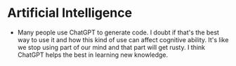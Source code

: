 # Artificial Intelligence

- Many people use ChatGPT to generate code. I doubt if that's the best way to use it and how this kind of use can affect cognitive ability. It's like we stop using part of our mind and that part will get rusty. I think ChatGPT helps the best in learning new knowledge.

